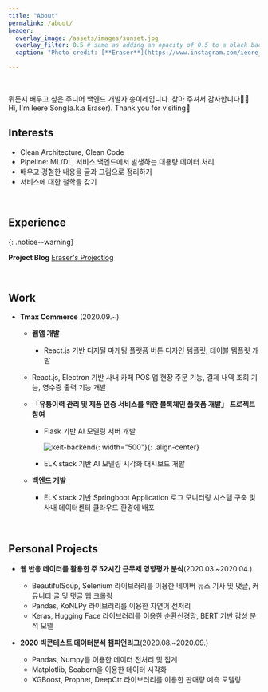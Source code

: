 ```yaml
---
title: "About"
permalink: /about/
header:
  overlay_image: /assets/images/sunset.jpg
  overlay_filter: 0.5 # same as adding an opacity of 0.5 to a black background
  caption: "Photo credit: [**Eraser**](https://www.instagram.com/ieere_123/)"

---
```










<br>

뭐든지 배우고 싶은 주니어 백엔드 개발자 송이레입니다. 찾아 주셔서 감사합니다🙇‍♀️
<br>
Hi, I'm Ieere Song(a.k.a Eraser). Thank you for visiting👋
<br>



## Interests

- Clean Architecture, Clean Code
- Pipeline: ML/DL, 서비스 백엔드에서 발생하는 대용량 데이터 처리
- 배우고 경험한 내용을 글과 그림으로 정리하기
- 서비스에 대한 철학을 갖기

<br>



## Experience

{: .notice--warning}

**Project Blog** [Eraser's Projectlog](https://projectlog-eraser.tistory.com/)

<br>

## Work

* **Tmax Commerce** (2020.09.~)

  * **웹앱 개발**
    
    * React.js 기반 디지털 마케팅 플랫폼 버튼 디자인 템플릿, 테이블 템플릿 개발
  * React.js, Electron 기반 사내 카페 POS 앱 현장 주문 기능, 결제 내역 조회 기능, 영수증 출력 기능 개발
    
  * **「유통이력 관리 및 제품 인증 서비스를 위한 블록체인 플랫폼 개발」 프로젝트 참여**

    * Flask 기반 AI 모델링 서버 개발

      ![keit-backend]({{site.url}}/assets/images/keit.png){: width="500"}{: .align-center}

    * ELK stack 기반 AI 모델링 시각화 대시보드 개발

  * **백엔드 개발**

    * ELK stack 기반 Springboot Application 로그 모니터링 시스템 구축 및 사내 데이터센터 클라우드 환경에 배포

<br>

## Personal Projects

* **웹 반응 데이터를 활용한 주 52시간 근무제 영향평가 분석**(2020.03.~2020.04.)
  * BeautifulSoup, Selenium 라이브러리를 이용한 네이버 뉴스 기사 및 댓글, 커뮤니티 글 및 댓글 웹 크롤링
  * Pandas, KoNLPy 라이브러리를 이용한 자연어 전처리
  * Keras, Hugging Face 라이브러리를 이용한 순환신경망, BERT 기반 감성 분석 모델

* **2020 빅콘테스트 데이터분석 챔피언리그**(2020.08.~2020.09.)
  * Pandas, Numpy를 이용한 데이터 전처리 및 집계
  * Matplotlib, Seaborn을 이용한 데이터 시각화
  * XGBoost, Prophet, DeepCtr 라이브러리를 이용한 판매량 예측 모델링



